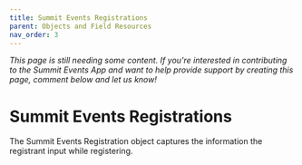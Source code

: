 ```yaml
---
title: Summit Events Registrations
parent: Objects and Field Resources
nav_order: 3
---
```



*This page is still needing some content. If you're interested in contributing to the Summit Events App and want to help provide support by creating this page, comment below and let us know!*

# Summit Events Registrations
The Summit Events Registration object captures the information the registrant input while registering.
